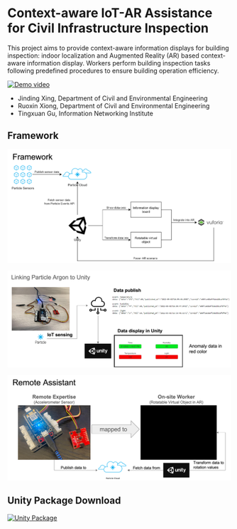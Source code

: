 # Context-aware IoT-AR Assistance for Civil Infrastructure Inspection

This project aims to provide context-aware information displays for building inspection: indoor localization and Augmented Reality (AR) based context-aware information display. Workers perform building inspection tasks following predefined procedures to ensure building operation efficiency.

[![Demo video](https://res.cloudinary.com/marcomontalbano/image/upload/v1652551162/video_to_markdown/images/youtube--DCJDT3YkczE-c05b58ac6eb4c4700831b2b3070cd403.jpg)](https://www.youtube.com/watch?v=DCJDT3YkczE "Demo video")

- Jinding Xing, Department of Civil and Environmental Engineering
- Ruoxin Xiong, Department of Civil and Environmental Engineering
- Tingxuan Gu, Information Networking Institute

## Framework

![](./media/framework.png)

![](./media/data-display.png)

![](./media/remote-help.png)

## Unity Package Download

[![Unity Package](XX)](https://drive.google.com/drive/folders/1RqyDGQ7RchUg05vmVt2wfOSvghjCuqq9?usp=sharing)
